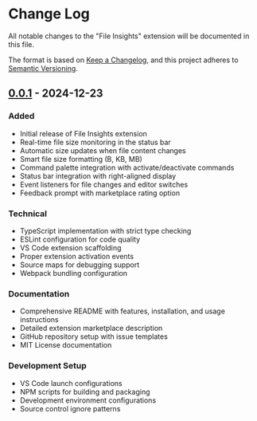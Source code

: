 # Change Log

All notable changes to the "File Insights" extension will be documented in this file.

The format is based on [Keep a Changelog](https://keepachangelog.com/en/1.0.0/),
and this project adheres to [Semantic Versioning](https://semver.org/spec/v2.0.0.html).

## [0.0.1] - 2024-12-23

### Added

- Initial release of File Insights extension
- Real-time file size monitoring in the status bar
- Automatic size updates when file content changes
- Smart file size formatting (B, KB, MB)
- Command palette integration with activate/deactivate commands
- Status bar integration with right-aligned display
- Event listeners for file changes and editor switches
- Feedback prompt with marketplace rating option

### Technical

- TypeScript implementation with strict type checking
- ESLint configuration for code quality
- VS Code extension scaffolding
- Proper extension activation events
- Source maps for debugging support
- Webpack bundling configuration

### Documentation

- Comprehensive README with features, installation, and usage instructions
- Detailed extension marketplace description
- GitHub repository setup with issue templates
- MIT License documentation

### Development Setup

- VS Code launch configurations
- NPM scripts for building and packaging
- Development environment configurations
- Source control ignore patterns

[0.0.1]: https://github.com/Vijay431/vscode-browser-extension/releases/tag/v0.0.1
